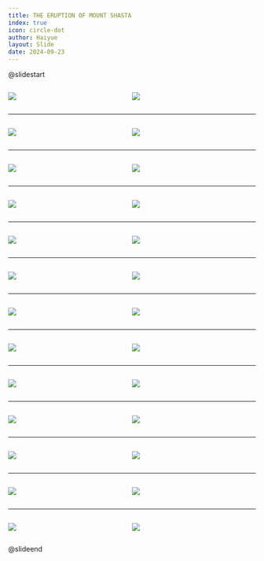 ```yaml
---
title: THE ERUPTION OF MOUNT SHASTA
index: true
icon: circle-dot
author: Haiyue
layout: Slide
date: 2024-09-23
---
```

 
@slidestart

<div style="display:flex">
<div style="flex:1">

![](/reading/english/Level-X/THE%20ERUPTION%20OF%20MOUNT%20SHASTA/001.webp)
</div>
<div style="flex:1">

![](/reading/english/Level-X/THE%20ERUPTION%20OF%20MOUNT%20SHASTA/002.webp)
</div>
</div>

---

<div style="display:flex">
<div style="flex:1">

![](/reading/english/Level-X/THE%20ERUPTION%20OF%20MOUNT%20SHASTA/003.webp)
</div>
<div style="flex:1">

![](/reading/english/Level-X/THE%20ERUPTION%20OF%20MOUNT%20SHASTA/004.webp)
</div>
</div>

---

<div style="display:flex">
<div style="flex:1">

![](/reading/english/Level-X/THE%20ERUPTION%20OF%20MOUNT%20SHASTA/005.webp)
</div>
<div style="flex:1">

![](/reading/english/Level-X/THE%20ERUPTION%20OF%20MOUNT%20SHASTA/006.webp)
</div>
</div>

---

<div style="display:flex">
<div style="flex:1">

![](/reading/english/Level-X/THE%20ERUPTION%20OF%20MOUNT%20SHASTA/007.webp)
</div>
<div style="flex:1">

![](/reading/english/Level-X/THE%20ERUPTION%20OF%20MOUNT%20SHASTA/008.webp)
</div>
</div>

---

<div style="display:flex">
<div style="flex:1">

![](/reading/english/Level-X/THE%20ERUPTION%20OF%20MOUNT%20SHASTA/009.webp)
</div>
<div style="flex:1">

![](/reading/english/Level-X/THE%20ERUPTION%20OF%20MOUNT%20SHASTA/010.webp)
</div>
</div>

---

<div style="display:flex">
<div style="flex:1">

![](/reading/english/Level-X/THE%20ERUPTION%20OF%20MOUNT%20SHASTA/011.webp)
</div>
<div style="flex:1">

![](/reading/english/Level-X/THE%20ERUPTION%20OF%20MOUNT%20SHASTA/012.webp)
</div>
</div>

---

<div style="display:flex">
<div style="flex:1">

![](/reading/english/Level-X/THE%20ERUPTION%20OF%20MOUNT%20SHASTA/013.webp)
</div>
<div style="flex:1">

![](/reading/english/Level-X/THE%20ERUPTION%20OF%20MOUNT%20SHASTA/014.webp)
</div>
</div>

---

<div style="display:flex">
<div style="flex:1">

![](/reading/english/Level-X/THE%20ERUPTION%20OF%20MOUNT%20SHASTA/015.webp)
</div>
<div style="flex:1">

![](/reading/english/Level-X/THE%20ERUPTION%20OF%20MOUNT%20SHASTA/016.webp)
</div>
</div>

---

<div style="display:flex">
<div style="flex:1">

![](/reading/english/Level-X/THE%20ERUPTION%20OF%20MOUNT%20SHASTA/017.webp)
</div>
<div style="flex:1">

![](/reading/english/Level-X/THE%20ERUPTION%20OF%20MOUNT%20SHASTA/018.webp)
</div>
</div>

---

<div style="display:flex">
<div style="flex:1">

![](/reading/english/Level-X/THE%20ERUPTION%20OF%20MOUNT%20SHASTA/019.webp)
</div>
<div style="flex:1">

![](/reading/english/Level-X/THE%20ERUPTION%20OF%20MOUNT%20SHASTA/020.webp)
</div>
</div>

---

<div style="display:flex">
<div style="flex:1">

![](/reading/english/Level-X/THE%20ERUPTION%20OF%20MOUNT%20SHASTA/021.webp)
</div>
<div style="flex:1">

![](/reading/english/Level-X/THE%20ERUPTION%20OF%20MOUNT%20SHASTA/022.webp)
</div>
</div>

---

<div style="display:flex">
<div style="flex:1">

![](/reading/english/Level-X/THE%20ERUPTION%20OF%20MOUNT%20SHASTA/023.webp)
</div>
<div style="flex:1">

![](/reading/english/Level-X/THE%20ERUPTION%20OF%20MOUNT%20SHASTA/024.webp)
</div>
</div>

---

<div style="display:flex">
<div style="flex:1">

![](/reading/english/Level-X/THE%20ERUPTION%20OF%20MOUNT%20SHASTA/025.webp)
</div>
<div style="flex:1">

![](/reading/english/Level-X/THE%20ERUPTION%20OF%20MOUNT%20SHASTA/026.webp)
</div>
</div>

@slideend
